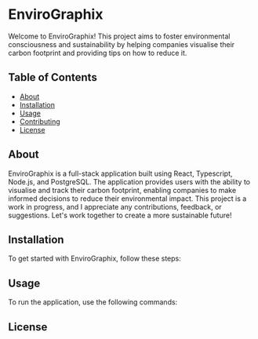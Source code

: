 # EnviroGraphix

Welcome to EnviroGraphix! This project aims to foster environmental consciousness and sustainability by helping companies visualise their carbon footprint and providing tips on how to reduce it.

## Table of Contents

- [About](#about)
- [Installation](#installation)
- [Usage](#usage)
- [Contributing](#contributing)
- [License](#license)

## About

EnviroGraphix is a full-stack application built using React, Typescript, Node.js, and PostgreSQL. The application provides users with the ability to visualise and track their carbon footprint, enabling companies to make informed decisions to reduce their environmental impact. This project is a work in progress, and I appreciate any contributions, feedback, or suggestions. Let's work together to create a more sustainable future!

## Installation

To get started with EnviroGraphix, follow these steps:

## Usage

To run the application, use the following commands:

## License
